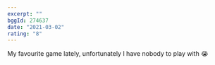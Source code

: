 ```yaml
---
excerpt: ""
bggId: 274637
date: "2021-03-02"
rating: "8"
---
```


My favourite game lately, unfortunately I have nobody to play with 😭

